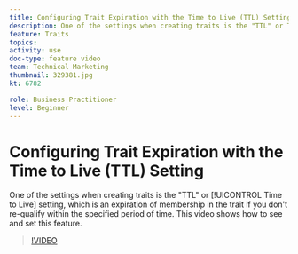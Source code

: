 ```yaml
---
title: Configuring Trait Expiration with the Time to Live (TTL) Setting
description: One of the settings when creating traits is the "TTL" or Time to Live setting, which is an expiration of membership in the trait if you don't requalify within the specified period of time. This video shows how to see and set this feature.
feature: Traits
topics: 
activity: use
doc-type: feature video
team: Technical Marketing
thumbnail: 329381.jpg
kt: 6782

role: Business Practitioner
level: Beginner
---
```


# Configuring Trait Expiration with the Time to Live (TTL) Setting

One of the settings when creating traits is the "TTL" or [!UICONTROL Time to Live] setting, which is an expiration of membership in the trait if you don't re-qualify within the specified period of time. This video shows how to see and set this feature.

>[!VIDEO](https://video.tv.adobe.com/v/329381/?quality=12&learn=on)
